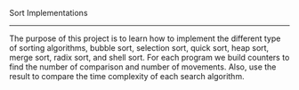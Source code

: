 Sort Implementations

-------------

The purpose of this project is to learn how to implement the different type of sorting algorithms, bubble sort, selection sort, quick sort, heap sort, merge sort, radix sort, and shell sort. For each program we build counters to find the number of comparison and number of movements. Also, use the result to compare the time complexity of each search algorithm. 